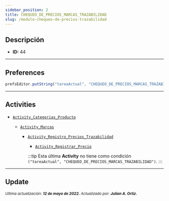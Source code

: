 ```yaml
---
sidebar_position: 2
title: CHEQUEO_DE_PRECIOS_MARCAS_TRAZABILIDAD
slug: /modulo-chequeo-de-precios-trazabilidad
---
```



## Descripción

- **ID:** 44

***

## Preferences

```js
prefsEditor.putString("tareaActual", "CHEQUEO_DE_PRECIOS_MARCAS_TRAZABILIDAD")
```

***

## Activities

- [```Activity_Categorias_Producto```](../activities/Activity_Categorias_Producto.md)

    - [```Activity_Marcas```](../activities/Activity_Marcas.md)

        - [```Activity_Registro_Precios_Trazabilidad```](../activities/Activity_Registro_Precios_Trazabilidad.md)

            - [```Activity_Registrar_Precio```](../activities/Activity_Registrar_Precio.md)  

            :::tip
            Esta última **Activity** no tiene como condición ```("tareaActual", "CHEQUEO_DE_PRECIOS_MARCAS_TRAZABILIDAD")```.
            :::



***

## Update

<div class="ultima-actualizacion">
  <small>
    <i>
      Ultima actualización:
      <b> 12 de mayo de 2022.</b>
    </i>
  </small>

  <small>
    <i>
      Actualizado por:
      <b> Julian A. Ortiz.</b>
    </i>
  </small>
</div>